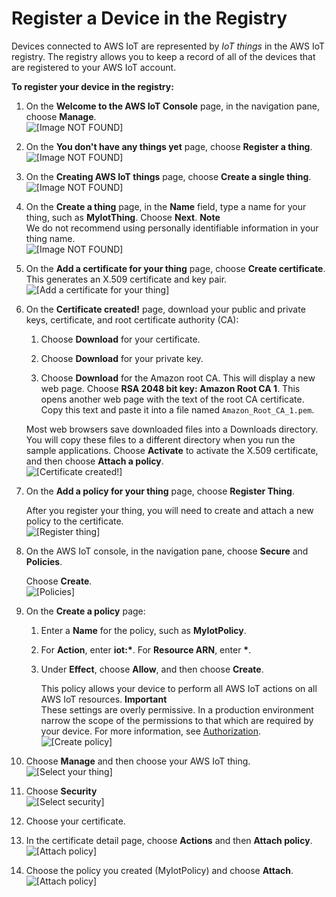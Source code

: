 # Register a Device in the Registry<a name="register-device"></a>

Devices connected to AWS IoT are represented by *IoT things* in the AWS IoT registry\. The registry allows you to keep a record of all of the devices that are registered to your AWS IoT account\.

**To register your device in the registry:**

1. On the **Welcome to the AWS IoT Console** page, in the navigation pane, choose **Manage**\.  
![\[Image NOT FOUND\]](http://docs.aws.amazon.com/iot/latest/developerguide/images/first-visit.png)

1. On the **You don't have any things yet** page, choose **Register a thing**\.  
![\[Image NOT FOUND\]](http://docs.aws.amazon.com/iot/latest/developerguide/images/no-things-yet.png)

1. On the **Creating AWS IoT things** page, choose **Create a single thing**\.  
![\[Image NOT FOUND\]](http://docs.aws.amazon.com/iot/latest/developerguide/images/creating-things.png)

1. On the **Create a thing** page, in the **Name** field, type a name for your thing, such as **MyIotThing**\. Choose **Next**\.
**Note**  
We do not recommend using personally identifiable information in your thing name\.  
![\[Image NOT FOUND\]](http://docs.aws.amazon.com/iot/latest/developerguide/images/add-device-thing-registry.png)

1. On the **Add a certificate for your thing** page, choose **Create certificate**\. This generates an X\.509 certificate and key pair\.  
![\[Add a certificate for your thing\]](http://docs.aws.amazon.com/iot/latest/developerguide/images/sdk-create-cert.png)

1. On the **Certificate created\!** page, download your public and private keys, certificate, and root certificate authority \(CA\):

   1. Choose **Download** for your certificate\.

   1. Choose **Download** for your private key\.

   1. Choose **Download** for the Amazon root CA\. This will display a new web page\. Choose **RSA 2048 bit key: Amazon Root CA 1**\. This opens another web page with the text of the root CA certificate\. Copy this text and paste it into a file named `Amazon_Root_CA_1.pem`\.

   Most web browsers save downloaded files into a Downloads directory\. You will copy these files to a different directory when you run the sample applications\. Choose **Activate** to activate the X\.509 certificate, and then choose **Attach a policy**\.  
![\[Certificate created!\]](http://docs.aws.amazon.com/iot/latest/developerguide/images/sdk-attach-policy.png)

1. On the **Add a policy for your thing** page, choose **Register Thing**\.

   After you register your thing, you will need to create and attach a new policy to the certificate\.  
![\[Register thing\]](http://docs.aws.amazon.com/iot/latest/developerguide/images/add-policy-for-thing.png)

1. On the AWS IoT console, in the navigation pane, choose **Secure** and **Policies**\.

   Choose **Create**\.  
![\[Policies\]](http://docs.aws.amazon.com/iot/latest/developerguide/images/create-first-policy.png)

1. On the **Create a policy** page:

   1. Enter a **Name** for the policy, such as **MyIotPolicy**\.

   1. For **Action**, enter **iot:\***\. For **Resource ARN**, enter **\***\.

   1. Under **Effect**, choose **Allow**, and then choose **Create**\.

      This policy allows your device to perform all AWS IoT actions on all AWS IoT resources\.
**Important**  
These settings are overly permissive\. In a production environment narrow the scope of the permissions to that which are required by your device\. For more information, see [Authorization](authorization.md)\.  
![\[Create policy\]](http://docs.aws.amazon.com/iot/latest/developerguide/images/gs-create-policy.png)

1. Choose **Manage** and then choose your AWS IoT thing\.  
![\[Select your thing\]](http://docs.aws.amazon.com/iot/latest/developerguide/images/gs-thing-detail.png)

1. Choose **Security**  
![\[Select security\]](http://docs.aws.amazon.com/iot/latest/developerguide/images/gs-thing-security.png)

1. Choose your certificate\.

1. In the certificate detail page, choose **Actions** and then **Attach policy**\.  
![\[Attach policy\]](http://docs.aws.amazon.com/iot/latest/developerguide/images/gs-attach-policy.png)

1. Choose the policy you created \(MyIotPolicy\) and choose **Attach**\.  
![\[Attach policy\]](http://docs.aws.amazon.com/iot/latest/developerguide/images/gs-attach-policy-2.png)